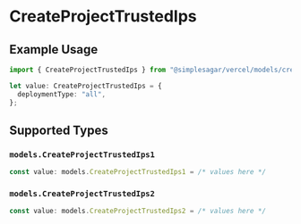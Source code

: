 # CreateProjectTrustedIps

## Example Usage

```typescript
import { CreateProjectTrustedIps } from "@simplesagar/vercel/models/createprojectop.js";

let value: CreateProjectTrustedIps = {
  deploymentType: "all",
};
```

## Supported Types

### `models.CreateProjectTrustedIps1`

```typescript
const value: models.CreateProjectTrustedIps1 = /* values here */
```

### `models.CreateProjectTrustedIps2`

```typescript
const value: models.CreateProjectTrustedIps2 = /* values here */
```

